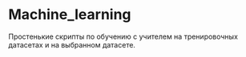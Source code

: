 # Machine_learning
 Простенькие скрипты по обучению с учителем на тренировочных датасетах и на выбранном датасете.
